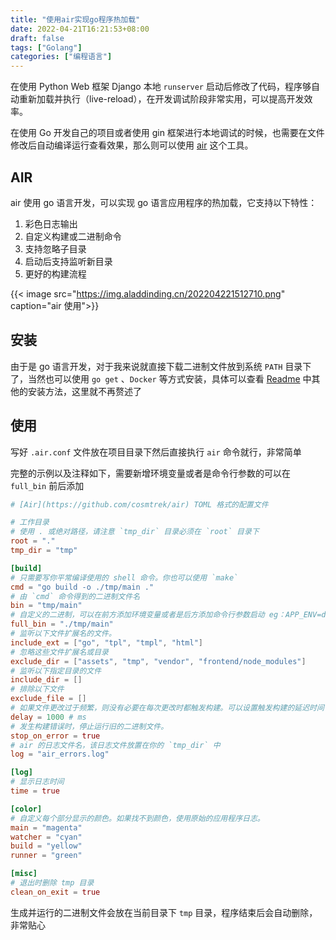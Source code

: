 ```yaml
---
title: "使用air实现go程序热加载"
date: 2022-04-21T16:21:53+08:00
draft: false
tags: ["Golang"]
categories: ["编程语言"]
---
```


在使用 Python Web 框架 Django 本地 `runserver` 启动后修改了代码，程序够自动重新加载并执行（live-reload），在开发调试阶段非常实用，可以提高开发效率。

在使用 Go 开发自己的项目或者使用 gin 框架进行本地调试的时候，也需要在文件修改后自动编译运行查看效果，那么则可以使用 [air](https://github.com/cosmtrek/air) 这个工具。

## AIR

air 使用 go 语言开发，可以实现 go 语言应用程序的热加载，它支持以下特性：

1. 彩色日志输出
2. 自定义构建或二进制命令
3. 支持忽略子目录
4. 启动后支持监听新目录
5. 更好的构建流程

{{< image src="https://img.aladdinding.cn/202204221512710.png" caption="air 使用">}}

## 安装

由于是 go 语言开发，对于我来说就直接下载二进制文件放到系统 `PATH` 目录下了，当然也可以使用 `go get` 、`Docker` 等方式安装，具体可以查看 [Readme](https://github.com/cosmtrek/air#readme) 中其他的安装方法，这里就不再赘述了

## 使用

写好 `.air.conf` 文件放在项目目录下然后直接执行 `air` 命令就行，非常简单

完整的示例以及注释如下，需要新增环境变量或者是命令行参数的可以在 `full_bin` 前后添加

```toml
# [Air](https://github.com/cosmtrek/air) TOML 格式的配置文件

# 工作目录
# 使用 . 或绝对路径，请注意 `tmp_dir` 目录必须在 `root` 目录下
root = "."
tmp_dir = "tmp"

[build]
# 只需要写你平常编译使用的 shell 命令。你也可以使用 `make`
cmd = "go build -o ./tmp/main ."
# 由 `cmd` 命令得到的二进制文件名
bin = "tmp/main"
# 自定义的二进制，可以在前方添加环境变量或者是后方添加命令行参数启动 eg：APP_ENV=dev
full_bin = "./tmp/main"
# 监听以下文件扩展名的文件。
include_ext = ["go", "tpl", "tmpl", "html"]
# 忽略这些文件扩展名或目录
exclude_dir = ["assets", "tmp", "vendor", "frontend/node_modules"]
# 监听以下指定目录的文件
include_dir = []
# 排除以下文件
exclude_file = []
# 如果文件更改过于频繁，则没有必要在每次更改时都触发构建。可以设置触发构建的延迟时间
delay = 1000 # ms
# 发生构建错误时，停止运行旧的二进制文件。
stop_on_error = true
# air 的日志文件名，该日志文件放置在你的 `tmp_dir` 中
log = "air_errors.log"

[log]
# 显示日志时间
time = true

[color]
# 自定义每个部分显示的颜色。如果找不到颜色，使用原始的应用程序日志。
main = "magenta"
watcher = "cyan"
build = "yellow"
runner = "green"

[misc]
# 退出时删除 tmp 目录
clean_on_exit = true
```

生成并运行的二进制文件会放在当前目录下 `tmp` 目录，程序结束后会自动删除，非常贴心
